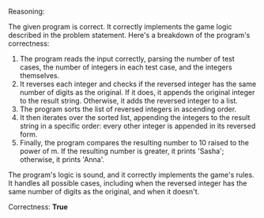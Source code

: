 Reasoning:

The given program is correct. It correctly implements the game logic described in the problem statement. Here's a breakdown of the program's correctness:

1.  The program reads the input correctly, parsing the number of test cases, the number of integers in each test case, and the integers themselves.
2.  It reverses each integer and checks if the reversed integer has the same number of digits as the original. If it does, it appends the original integer to the result string. Otherwise, it adds the reversed integer to a list.
3.  The program sorts the list of reversed integers in ascending order.
4.  It then iterates over the sorted list, appending the integers to the result string in a specific order: every other integer is appended in its reversed form.
5.  Finally, the program compares the resulting number to 10 raised to the power of m. If the resulting number is greater, it prints 'Sasha'; otherwise, it prints 'Anna'.

The program's logic is sound, and it correctly implements the game's rules. It handles all possible cases, including when the reversed integer has the same number of digits as the original, and when it doesn't.

Correctness: **True**